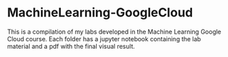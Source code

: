 # MachineLearning-GoogleCloud

This is a compilation of my labs developed in the Machine Learning Google Cloud course.
Each folder has a jupyter notebook containing the lab material and a pdf with the final visual result.
